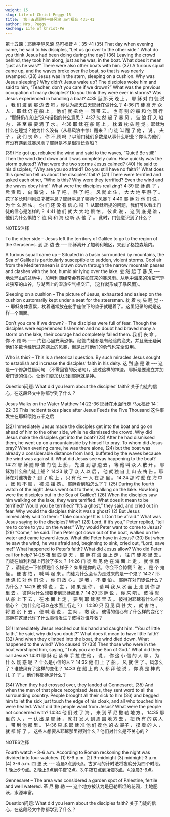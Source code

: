 ```yaml
---
weight: 15
slug: Life-of-Christ-Peggy-15
title:  第十五课耶稣平静风浪 马可福音 435-41
author: Mrs. Peggy
kecheng: Life of Christ-Pe
---
```


第十五课：耶稣平静风浪 马可福音 4：35-41
(35) That day when evening came, he said to his disciples, “Let us go over to the other side.” What do you think Jesus had been doing during the day? (36) Leaving the crowd behind, they took him along, just as he was, in the boat. What does it mean “just as he was?” There were also other boats with him. (37) A furious squall came up, and the waves broke over the boat, so that is was nearly swamped. (38) Jesus was in the stern, sleeping on a cushion. Why was Jesus sleeping? Why didn’t Jesus wake up? The disciples woke him and said to him, “Teacher, don’t you care if we drown?” What was the previous occupation of many disciples? Do you think they were ever in storms? Was Jesus experienced in handling a boat?
4:35 当 那 天 晚 上 ， 耶 稣 对 门 徒 说 ， 我 们 渡 到 那 边 去 吧 。你认为那天白天耶稣在做什么？ 4:36 门 徒 离 开 众 人 ， 耶 稣 仍 在 船 上 ， 他 们 就 把 他 一 同 带 去 。 也 有 别 的 船 和 他 同 行 。“耶稣仍在船上”这句话指的什么意思？ 4:37 忽 然 起 了 暴 风 ， 波 浪 打 入 船 内 ， 甚 至 船 要 满 了 水 。 4:38 耶 稣 在 船 尾 上 ， 枕 着 枕 头 睡 觉 。耶稣为什么在睡觉？他为什么没有（从暴风浪中惊）醒来？ 门 徒 叫 醒 了 他 ， 说 ， 夫 子 ， 我 们 丧 命 ， 你 不 顾 吗 ？以前门徒们多数是从事什么职业？你认为他们有没有遇到过暴风雨？耶稣是不是很擅长驾船？

(39) He got up, rebuked the wind and said to the waves, “Quiet! Be still!” Then the wind died down and it was completely calm. How quickly was the storm quieted? What were the two storms Jesus calmed? (40) He said to his disciples, “Why are you so afraid? Do you still have no faith?” What does this question tell us about the disciples’ faith? (41) There were terrified and asked each other, “Who is this? Why were they terrified? Even the wind and the waves obey him!” What were the disciples realizing?
4:39 耶 稣 醒 了 ， 斥 责 风 ， 向 海 说 ， 住 了 吧 ， 静 了 吧 。 风 就 止 住 ， 大 大 地 平 静 了 。花了多长时间风浪才被平息？耶稣平息了哪两个风暴？ 4:40 耶 稣 对 他 们 说 ， 为 什 么 胆 怯 。 你 们 还 没 有 信 心 吗 ？ 从耶稣所提的问题，我们可以看出门徒的信心是怎样的？ 4:41 他 们 就 大 大 地 惧 怕 ， 彼 此 说 ， 这 到 底 是 谁 ，他们为什么惧怕？ 连 风 和 海 也 听 从 他 了 。 此时，门徒意识到了什么？

NOTES注释

To the other side – Jesus left the territory of Galilee to go to the region of the Gerasenes.
到 那 边 去 --- 耶稣离开了加利利地区，来到了格拉森境内。

A furious squall came up – Situated in a basin surrounded by mountains, the Sea of Galilee is particularly susceptible to sudden, violent storms. Cool air from the Mediterranean is drawn down through the narrow mountain passes and clashes with the hot, humid air lying over the lake.
忽 然 起 了 暴 风 --- 地处环山的盆地中，加利利湖经常会有突如其来的暴风雨。从地中海来的冷空气穿过狭窄的山谷，与湖面上的湿热空气相交汇，（这样就形成了暴风雨）。

Sleeping on a cushion – The picture of Jesus, exhausted and asleep on the cushion customarily kept under a seat for the steersman.
枕 着 枕 头 睡 觉 ---- 耶稣身体疲累，枕着通常放在舵手座位下的垫子就睡着了。这里记录的就是这样一个画面。

Don’t you care if we drown? – The disciples were full of fear. Though the disciples were experienced fishermen and no doubt had braved many a storm on the lake, their courage had completely failed them.
我 们 丧 命 ， 你 不 顾 吗 ---- 门徒心里充满恐惧。经管门徒都是有经验的渔夫，并且毫无疑问他们多数也经历过这湖上的风暴，但是此时他们的勇气也完全没用。

Who is this? – This is a rhetorical question. By such miracles Jesus sought to establish and increase the disciples’ faith in his deity.
这 到 底 是 谁 --- 这是一个修辞性疑问句 （不需回答的反诘句）。通过这样的神迹，耶稣是要建立并加增门徒的信心，让他们更加认识到耶稣就是神。

Question问题:
What did you learn about the disciples’ faith?
关于门徒的信心，在这段经文中你都学到了什么？

Jesus Walks on the Water Matthew 14:22-36
耶稣在水面行走 马太福音 14：22-36
This incident takes place after Jesus Feeds the Five Thousand
这件事发生在耶稣喂饱五千之后

(22) Immediately Jesus made the disciples get into the boat and go on ahead of him to the other side, while he dismissed the crowd. Why did Jesus make the disciples get into the boat? (23) After he had dismissed them, he went up on a mountainside by himself to pray. To whom did Jesus pray? When evening came, he was there alone, (24) but the boat was already a considerable distance from land, buffeted by the waves because the wind was against it. What did Jesus see was happening to the boat?
14:22 耶 稣 随 即 催 门 徒 上 船 ， 先 渡 到 那 边 去 ， 等 他 叫 众 人 散 开 。 耶稣为什么催门徒上船？ 14:23 散 了 众 人 以 后 ， 他 就 独 自 上 山 去 祷 告 。耶稣在对谁祷告？ 到 了 晚 上 ， 只 有 他 一 人 在 那 里 。 14:24 那 时 船 在 海 中 ， 因 风 不 顺 ， 被 浪 摇 撼 。 耶稣看到船怎么了？
(25) During the fourth watch of the night Jesus went out to them, walking on the lake. How long were the disciples out in the Sea of Galilee? (26) When the disciples saw him walking on the lake, they were terrified. What does it mean to be terrified? Would you be terrified? “It’s a ghost,” they said, and cried out in fear. Why would the disciples think it was a ghost? (2) But Jesus immediately said to them: “Take courage! It is I. Don’t be afraid.” What was Jesus saying to the disciples? Why? (28) Lord, if it’s you,” Peter replied, “tell me to come to you on the water.” Why would Peter want to come to Jesus? (29) “Come,” he said. Then Peter got down out of the boat, walked on the water and came toward Jesus. What did Peter have in Jesus? (30) But when he saw the wind, he was afraid and, beginning to sink, cried out, “Lord, save me!” What happened to Peter’s faith? What did Jesus allow? Who did Peter call for help?
14:25 夜 里 四 更 天 ， 耶 稣 在 海 面 上 走 ， 往 门 徒 那 里 去 。门徒在加利利湖上行驶了多久？ 14:26 门 徒 看 见 他 在 海 面 上 走 ， 就 惊 慌 了 ，请描述一下惊慌是什么样子？ 如果是你的话，你会不会惊慌？ 说 ， 是 个 鬼 怪 。 便 害 怕 ， 喊 叫 起 来 。门徒为什么会认为走过来的是一个鬼？ 14:27 耶 稣 连 忙 对 他 们 说 ， 你 们 放 心 。 是 我 ， 不 要 怕 。 耶稣在对门徒说什么？为什么？ 14:28 彼 得 说 ， 主 ， 如 果 是 你 ， 请 叫 我 从 水 面 上 走 到 你 那 里 去 。 彼得为什么想要走到耶稣那里？ 14:29 耶 稣 说 ， 你 来 吧 。 彼 得 就 从 船 上 下 去 ， 在 水 面 上 走 ， 要 到 耶 稣 那 里 去 。 彼得对耶稣有什么样的信心？（为什么他可以在水面上行走？） 14:30 只 因 见 风 甚 大 ， 就 害 怕 。 将 要 沉 下 去 ， 便 喊 着 说 ， 主 阿 ， 救 我 。 彼得的信心有了什么样的变化？耶稣在这里允许了什么事情发生？彼得对谁呼救？

(31) Immediately Jesus reached out his hand and caught him. “You of little faith,” he said, why did you doubt?” What does it mean to have little faith? (32) And when they climbed into the boat, the wind died down. What happened to the wind? Who caused it? (33) Then those who were in the boat worshiped him, saying, “Truly you are the Son of God.” What did they call Jesus?
14:31 耶 稣 赶 紧 伸 手 拉 住 他 ， 说 ， 你 这 小 信 的 人 哪 ， 为 什 么 疑 惑 呢 ？ 什么是小信的人？ 14:32 他 们 上 了 船 ， 风 就 住 了 。风怎么了？谁使风有了这样的变化？ 14:33 在 船 上 的 人 都 拜 他 说 ， 你 真 是 神 的 儿 子 了 。他们称耶稣是什么？

(34) When they had crossed over, they landed at Gennesaret. (35) And when the men of that place recognized Jesus, they sent word to all the surrounding country. People brought all their sick to him (36) and begged him to let the sick just touch the edge of his cloak, and all who touched him were healed. What did the people want from Jesus? What were the people not concerned with?
14:34 他 们 过 了 海 ， 来 到 革 尼 撒 勒 地 方 。 14:35 那 里 的 人 ， 一 认 出 是 耶 稣 ， 就 打 发 人 到 周 围 地 方 去 ， 把 所 有 的 病 人 ， 带 到 他 那 里 。 14:36 只 求 耶 稣 准 他 们 摸 他 的 衣 裳子 ， 摸 着 的 人 ， 就 都 好 了 。 这些人想要从耶稣那里得到什么？他们对什么是不关心的？

NOTES注释

Fourth watch – 3-6 a.m. According to Roman reckoning the night was divided into four watches. (1) 6-9 p.m. (2) 9-midnight (3) midnight-3 a.m. (4) 3-6 a.m.
四 更 天 --- 凌晨3点到6点。古罗马的计时法将夜晚分为四个时段。1.晚上6-9点。2.晚上9点到午夜12点。3.午夜12点到凌晨3点。4.凌晨3-6点。

Gennesaret – The area was considered a garden spot of Palestine, fertile and well watered.
革 尼 撒 勒 --- 这个地方被认为是巴勒斯坦的花园，土地肥沃，水源丰富。

Question问题:
What did you learn about the disciples faith?
关于门徒的信心，在这段经文中你都学到了什么？
